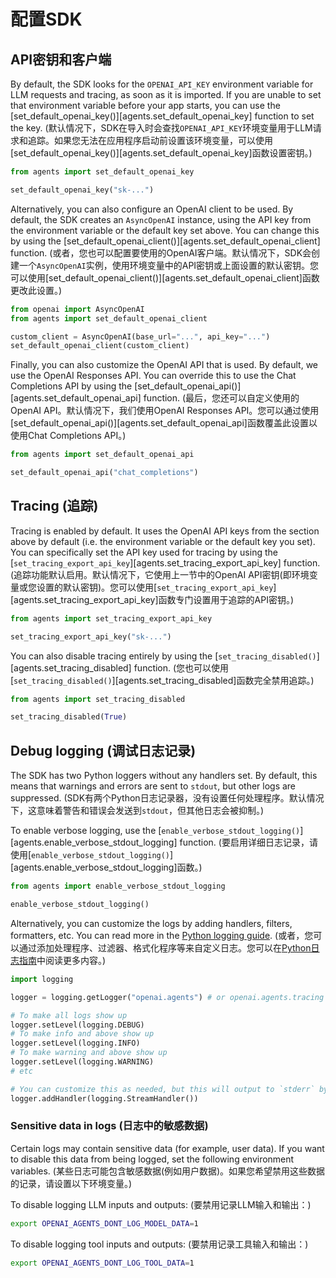 # 配置SDK

## API密钥和客户端

By default, the SDK looks for the `OPENAI_API_KEY` environment variable for LLM requests and tracing, as soon as it is imported. If you are unable to set that environment variable before your app starts, you can use the [set_default_openai_key()][agents.set_default_openai_key] function to set the key.
(默认情况下，SDK在导入时会查找`OPENAI_API_KEY`环境变量用于LLM请求和追踪。如果您无法在应用程序启动前设置该环境变量，可以使用[set_default_openai_key()][agents.set_default_openai_key]函数设置密钥。)

```python
from agents import set_default_openai_key

set_default_openai_key("sk-...")
```

Alternatively, you can also configure an OpenAI client to be used. By default, the SDK creates an `AsyncOpenAI` instance, using the API key from the environment variable or the default key set above. You can change this by using the [set_default_openai_client()][agents.set_default_openai_client] function.
(或者，您也可以配置要使用的OpenAI客户端。默认情况下，SDK会创建一个`AsyncOpenAI`实例，使用环境变量中的API密钥或上面设置的默认密钥。您可以使用[set_default_openai_client()][agents.set_default_openai_client]函数更改此设置。)

```python
from openai import AsyncOpenAI
from agents import set_default_openai_client

custom_client = AsyncOpenAI(base_url="...", api_key="...")
set_default_openai_client(custom_client)
```

Finally, you can also customize the OpenAI API that is used. By default, we use the OpenAI Responses API. You can override this to use the Chat Completions API by using the [set_default_openai_api()][agents.set_default_openai_api] function.
(最后，您还可以自定义使用的OpenAI API。默认情况下，我们使用OpenAI Responses API。您可以通过使用[set_default_openai_api()][agents.set_default_openai_api]函数覆盖此设置以使用Chat Completions API。)

```python
from agents import set_default_openai_api

set_default_openai_api("chat_completions")
```

## Tracing (追踪)

Tracing is enabled by default. It uses the OpenAI API keys from the section above by default (i.e. the environment variable or the default key you set). You can specifically set the API key used for tracing by using the [`set_tracing_export_api_key`][agents.set_tracing_export_api_key] function.
(追踪功能默认启用。默认情况下，它使用上一节中的OpenAI API密钥(即环境变量或您设置的默认密钥)。您可以使用[`set_tracing_export_api_key`][agents.set_tracing_export_api_key]函数专门设置用于追踪的API密钥。)

```python
from agents import set_tracing_export_api_key

set_tracing_export_api_key("sk-...")
```

You can also disable tracing entirely by using the [`set_tracing_disabled()`][agents.set_tracing_disabled] function.
(您也可以使用[`set_tracing_disabled()`][agents.set_tracing_disabled]函数完全禁用追踪。)

```python
from agents import set_tracing_disabled

set_tracing_disabled(True)
```

## Debug logging (调试日志记录)

The SDK has two Python loggers without any handlers set. By default, this means that warnings and errors are sent to `stdout`, but other logs are suppressed.
(SDK有两个Python日志记录器，没有设置任何处理程序。默认情况下，这意味着警告和错误会发送到`stdout`，但其他日志会被抑制。)

To enable verbose logging, use the [`enable_verbose_stdout_logging()`][agents.enable_verbose_stdout_logging] function.
(要启用详细日志记录，请使用[`enable_verbose_stdout_logging()`][agents.enable_verbose_stdout_logging]函数。)

```python
from agents import enable_verbose_stdout_logging

enable_verbose_stdout_logging()
```

Alternatively, you can customize the logs by adding handlers, filters, formatters, etc. You can read more in the [Python logging guide](https://docs.python.org/3/howto/logging.html).
(或者，您可以通过添加处理程序、过滤器、格式化程序等来自定义日志。您可以在[Python日志指南](https://docs.python.org/3/howto/logging.html)中阅读更多内容。)

```python
import logging

logger = logging.getLogger("openai.agents") # or openai.agents.tracing for the Tracing logger

# To make all logs show up
logger.setLevel(logging.DEBUG)
# To make info and above show up
logger.setLevel(logging.INFO)
# To make warning and above show up
logger.setLevel(logging.WARNING)
# etc

# You can customize this as needed, but this will output to `stderr` by default
logger.addHandler(logging.StreamHandler())
```

### Sensitive data in logs (日志中的敏感数据)

Certain logs may contain sensitive data (for example, user data). If you want to disable this data from being logged, set the following environment variables.
(某些日志可能包含敏感数据(例如用户数据)。如果您希望禁用这些数据的记录，请设置以下环境变量。)

To disable logging LLM inputs and outputs:
(要禁用记录LLM输入和输出：)

```bash
export OPENAI_AGENTS_DONT_LOG_MODEL_DATA=1
```

To disable logging tool inputs and outputs:
(要禁用记录工具输入和输出：)

```bash
export OPENAI_AGENTS_DONT_LOG_TOOL_DATA=1
